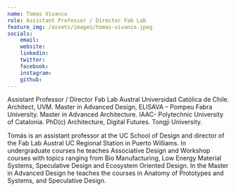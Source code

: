 ```yaml
---
name: Tomas Vivanco
role: Assistant Professor / Director Fab Lab
feature_img: /assets/images/tomas-vivanco.jpeg
socials:
    email: 
    website:
    linkedin: 
    twitter: 
    facebook:
    instagram: 
    github:
---
```


Assistant Professor / Director Fab Lab Austral Universidad Católica de Chile. Architect, UVM. Master in Advanced Design, ELISAVA – Pompeu Fabra University. Master in Advanced Architecture. IAAC- Polytechnic University of Catalonia. PhD(c) Architecture, Digital Futures. Tongji University.

Tomás is an assistant professor at the UC School of Design and director of the Fab Lab Austral UC Regional Station in Puerto Williams. In undergraduate courses he teaches Associative Design and Workshop courses with topics ranging from Bio Manufacturing, Low Energy Material Systems, Speculative Design and Ecosystem Oriented Design. In the Master in Advanced Design he teaches the courses in Anatomy of Prototypes and Systems, and Speculative Design.